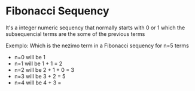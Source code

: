 # Fibonacci Sequency

It's a integer numeric sequency that normally starts with 0 or 1 which the subsequencial terms are the some of the previous terms

Exemplo:
  Which is the nezimo term in a Fibonacci sequency for n=5 terms
  - n=0 will be 1
  - n=1 will be 1 + 1 = 2
  - n=2 will be 2 + 1 + 0 = 3
  - n=3 will be 3 + 2 = 5
  - n=4 will be 4 + 3 = 